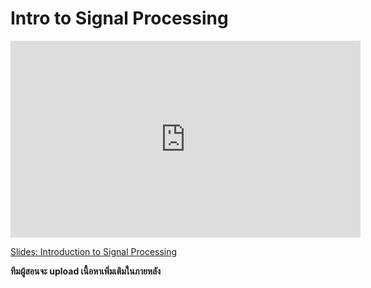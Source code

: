 # Intro to Signal Processing

<iframe width="560" height="315" src="https://www.youtube.com/embed/f2f0rRTNz5E" title="YouTube video player" frameborder="0" allow="accelerometer; autoplay; clipboard-write; encrypted-media; gyroscope; picture-in-picture; web-share" allowfullscreen></iframe>

[Slides: Introduction to Signal Processing](https://github.com/ichatnun/brainCodeCamp2023_lectures/blob/main/SignalProcessing/signal_intro.pdf)

**ทีมผู้สอนจะ upload เนื้อหาเพิ่มเติมในภายหลัง**
